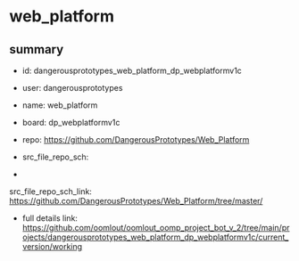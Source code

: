 # web_platform
 
## summary 
* id: dangerousprototypes_web_platform_dp_webplatformv1c
* user: dangerousprototypes
* name: web_platform
* board: dp_webplatformv1c
* repo: https://github.com/DangerousPrototypes/Web_Platform



* src_file_repo_sch: 
*
 src_file_repo_sch_link: https://github.com/DangerousPrototypes/Web_Platform/tree/master/
* full details link: https://github.com/oomlout/oomlout_oomp_project_bot_v_2/tree/main/projects/dangerousprototypes_web_platform_dp_webplatformv1c/current_version/working  






